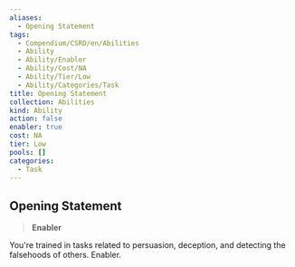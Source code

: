 ```yaml
---
aliases:
  - Opening Statement
tags:
  - Compendium/CSRD/en/Abilities
  - Ability
  - Ability/Enabler
  - Ability/Cost/NA
  - Ability/Tier/Low
  - Ability/Categories/Task
title: Opening Statement
collection: Abilities
kind: Ability
action: false
enabler: true
cost: NA
tier: Low
pools: []
categories:
  - Task
---
```

## Opening Statement    
>**Enabler**  
    
You're trained in tasks related to persuasion, deception, and detecting the falsehoods of others. Enabler.